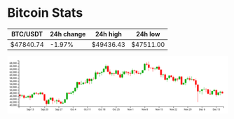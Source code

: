 # Bitcoin Stats

BTC/USDT|24h change|24h high|24h low|
|---|---|---|---|
|$47840.74|-1.97%|$49436.43|$47511.00|

<img src="./chart.svg">

